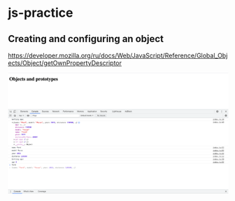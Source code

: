 # js-practice

## Creating and configuring an object

https://developer.mozilla.org/ru/docs/Web/JavaScript/Reference/Global_Objects/Object/getOwnPropertyDescriptor

![obj](src/1_obj.png)